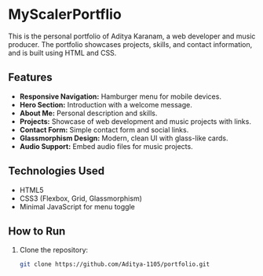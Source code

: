 # MyScalerPortflio

This is the personal portfolio of Aditya Karanam, a web developer and music producer. The portfolio showcases projects, skills, and contact information, and is built using HTML and CSS.

## Features

- **Responsive Navigation:** Hamburger menu for mobile devices.
- **Hero Section:** Introduction with a welcome message.
- **About Me:** Personal description and skills.
- **Projects:** Showcase of web development and music projects with links.
- **Contact Form:** Simple contact form and social links.
- **Glassmorphism Design:** Modern, clean UI with glass-like cards.
- **Audio Support:** Embed audio files for music projects.

## Technologies Used

- HTML5
- CSS3 (Flexbox, Grid, Glassmorphism)
- Minimal JavaScript for menu toggle


## How to Run


1. Clone the repository:
   ```bash
   git clone https://github.com/Aditya-1105/portfolio.git



